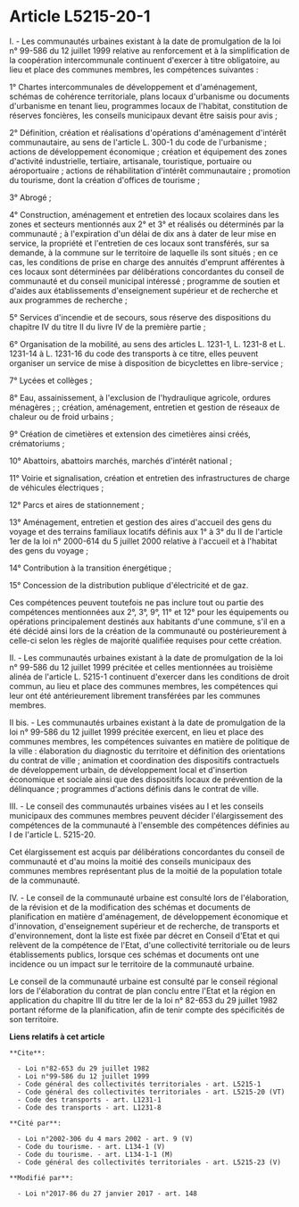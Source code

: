 # Article L5215-20-1

I. - Les communautés urbaines existant à la date de promulgation de la loi n° 99-586 du 12 juillet 1999 relative au
renforcement et à la simplification de la coopération intercommunale continuent d'exercer à titre obligatoire, au lieu et
place des communes membres, les compétences suivantes : 

1° Chartes intercommunales de développement et d'aménagement, schémas de cohérence territoriale, plans locaux d'urbanisme ou
documents d'urbanisme en tenant lieu, programmes locaux de l'habitat, constitution de réserves foncières, les conseils
municipaux devant être saisis pour avis ; 

2° Définition, création et réalisations d'opérations d'aménagement d'intérêt communautaire, au sens de l'article L. 300-1 du
code de l'urbanisme ; actions de développement économique ; création et équipement des zones d'activité industrielle,
tertiaire, artisanale, touristique, portuaire ou aéroportuaire ; actions de réhabilitation d'intérêt communautaire ;
promotion du tourisme, dont la création d'offices de tourisme ; 

3° Abrogé ; 

4° Construction, aménagement et entretien des locaux scolaires dans les zones et secteurs mentionnés aux 2° et 3° et réalisés
ou déterminés par la communauté ; à l'expiration d'un délai de dix ans à dater de leur mise en service, la propriété et
l'entretien de ces locaux sont transférés, sur sa demande, à la commune sur le territoire de laquelle ils sont situés ; en ce
cas, les conditions de prise en charge des annuités d'emprunt afférentes à ces locaux sont déterminées par délibérations
concordantes du conseil de communauté et du conseil municipal intéressé ; programme de soutien et d'aides aux établissements
d'enseignement supérieur et de recherche et aux programmes de recherche ; 

5° Services d'incendie et de secours, sous réserve des dispositions du chapitre IV du titre II du livre IV de la première
partie ; 

6° Organisation de la mobilité, au sens des articles L. 1231-1, L. 1231-8 et L. 1231-14 à L. 1231-16 du code des transports à
ce titre, elles peuvent organiser un service de mise à disposition de bicyclettes en libre-service ; 

7° Lycées et collèges ; 

8° Eau, assainissement, à l'exclusion de l'hydraulique agricole, ordures ménagères ; ; création, aménagement, entretien et
gestion de réseaux de chaleur ou de froid urbains ; 

9° Création de cimetières et extension des cimetières ainsi créés, crématoriums ; 

10° Abattoirs, abattoirs marchés, marchés d'intérêt national ; 

11° Voirie et signalisation, création et entretien des infrastructures de charge de véhicules électriques ; 

12° Parcs et aires de stationnement ; 

13° Aménagement, entretien et gestion des aires d'accueil des gens du voyage et des terrains familiaux locatifs définis aux
1° à 3° du II de l'article 1er de la loi n° 2000-614 du 5 juillet 2000 relative à l'accueil et à l'habitat des gens du
voyage  ; 

14° Contribution à la transition énergétique ; 

15° Concession de la distribution publique d'électricité et de gaz. 

Ces compétences peuvent toutefois ne pas inclure tout ou partie des compétences mentionnées aux 2°, 3°, 9°, 11° et 12° pour
les équipements ou opérations principalement destinés aux habitants d'une commune, s'il en a été décidé ainsi lors de la
création de la communauté ou postérieurement à celle-ci selon les règles de majorité qualifiée requises pour cette création. 

II. - Les communautés urbaines existant à la date de promulgation de la loi n° 99-586 du 12 juillet 1999 précitée et celles
mentionnées au troisième alinéa de l'article L. 5215-1 continuent d'exercer dans les conditions de droit commun, au lieu et
place des communes membres, les compétences qui leur ont été antérieurement librement transférées par les communes membres.

II bis. - Les communautés urbaines existant à la date de promulgation de la loi n° 99-586 du 12 juillet 1999 précitée
exercent, en lieu et place des communes membres, les compétences suivantes en matière de politique de la ville : élaboration
du diagnostic du territoire et définition des orientations du contrat de ville ; animation et coordination des dispositifs
contractuels de développement urbain, de développement local et d'insertion économique et sociale ainsi que des dispositifs
locaux de prévention de la délinquance ; programmes d'actions définis dans le contrat de ville. 

III. - Le conseil des communautés urbaines visées au I et les conseils municipaux des communes membres peuvent décider
l'élargissement des compétences de la communauté à l'ensemble des compétences définies au I de l'article L. 5215-20. 

Cet élargissement est acquis par délibérations concordantes du conseil de communauté et d'au moins la moitié des conseils
municipaux des communes membres représentant plus de la moitié de la population totale de la communauté. 

IV. - Le conseil de la communauté urbaine est consulté lors de l'élaboration, de la révision et de la modification des
schémas et documents de planification en matière d'aménagement, de développement économique et d'innovation, d'enseignement
supérieur et de recherche, de transports et d'environnement, dont la liste est fixée par décret en Conseil d'Etat et qui
relèvent de la compétence de l'Etat, d'une collectivité territoriale ou de leurs établissements publics, lorsque ces schémas
et documents ont une incidence ou un impact sur le territoire de la communauté urbaine. 

Le conseil de la communauté urbaine est consulté par le conseil régional lors de l'élaboration du contrat de plan conclu
entre l'Etat et la région en application du chapitre III du titre Ier de la loi n° 82-653 du 29 juillet 1982 portant réforme
de la planification, afin de tenir compte des spécificités de son territoire.

**Liens relatifs à cet article**

	**Cite**:

	  - Loi n°82-653 du 29 juillet 1982
	  - Loi n°99-586 du 12 juillet 1999
	  - Code général des collectivités territoriales - art. L5215-1
	  - Code général des collectivités territoriales - art. L5215-20 (VT)
	  - Code des transports - art. L1231-1
	  - Code des transports - art. L1231-8

	**Cité par**:

	  - Loi n°2002-306 du 4 mars 2002 - art. 9 (V)
	  - Code du tourisme. - art. L134-1 (V)
	  - Code du tourisme. - art. L134-1-1 (M)
	  - Code général des collectivités territoriales - art. L5215-23 (V)

	**Modifié par**:

	  - Loi n°2017-86 du 27 janvier 2017 - art. 148

